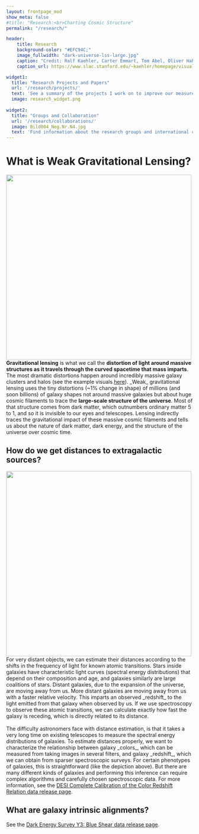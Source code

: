 ```yaml
---
layout: frontpage_mod
show_meta: false
#title: "Research:<br>Charting Cosmic Structure"
permalink: "/research/"

header:
    title: Research
    background-color: "#EFC94C;"
    image_fullwidth: "dark-universe-lss-large.jpg"
    caption: "Credit: Ralf Kaehler, Carter Emmart, Tom Abel, Oliver Hahn"
    caption_url: https://www.slac.stanford.edu/~kaehler/homepage/visualizations/images/

widget1:
  title: "Research Projects and Papers"
  url: '/research/projects/'
  text: 'See a summary of the projects I work on to improve our measurements of cosmic structure.'
  image: research_widget.png
  
widget2:
  title: "Groups and Collaboration"
  url: '/research/collaborations/'
  image: Bild004_Neg.Nr.N4.jpg
  text: 'Find information about the research groups and international collaborations I work with.'
---
```

<h1>What is Weak Gravitational Lensing?</h1>
<img src="{{site.urlimg}}weak_lensing_blender.gif" width=500px height=auto margin=auto style="text-align:center;"><br>
<strong>Gravitational lensing</strong> is what we call the <strong>distortion of light around massive structures as it travels through the curved spacetime that mass imparts</strong>. The most dramatic distortions happen around incredibly massive galaxy clusters and halos (see the example visuals <a href="{{site.url}}visualization/figures/">here</a>). _Weak_ gravitational lensing uses the tiny distortions (~1% change in shape) of millions (and soon billions) of galaxy shapes not around massive galaxies but about huge cosmic filaments to trace the <strong>large-scale structure of the universe</strong>. Most of that structure comes from dark matter, which outnumbers ordinary matter 5 to 1, and so it is invisible to our eyes and telescopes. Lensing indirectly traces the gravitational impact of these massive cosmic filaments and tells us about the nature of dark matter, dark energy, and the structure of the universe over cosmic time.<br>

<h2>How do we get distances to extragalactic sources?</h2>
<img src="{{site.urlimg}}balmer_break_grizy.gif" width=500px height=auto margin=auto style="text-align:center;"><br>
For very distant objects, we can estimate their distances according to the shifts in the frequency of light for known atomic transitions. Stars inside galaxies have characteristic light curves (spectral energy distributions) that depend on their composition and age, and galaxies similarly are large coalitions of stars. Distant galaxies, due to the expansion of the universe, are moving away from us. More distant galaxies are moving away from us with a faster relative velocity. This imparts an observed _redshift_ to the light emitted from that galaxy when observed by us. If we use spectroscopy to observe these atomic transitions, we can calculate exactly how fast the galaxy is receding, which is directly related to its distance.<br><br>
The difficulty astronomers face with distance estimation, is that it takes a very long time on existing telescopes to measure the spectral energy distributions of galaxies. To estimate distances properly, we want to characterize the relationship between galaxy _colors_, which can be measured from taking images in several filters, and galaxy _redshift_, which we can obtain from sparser spectroscopic surveys. For certain phenotypes of galaxies, this is straightforward (like the depiction above). But there are many different kinds of galaxies and performing this inference can require complex algorithms and carefully chosen spectroscopic data. For more information, see the <a href="{{site.url}}/data/dc3r2/">DESI Complete Calibration of the Color Redshift Relation data release page</a>.<br>

<h2>What are galaxy intrinsic alignments?</h2>
See the <a href="{{site.url}}/data/blueshear">Dark Energy Survey Y3: Blue Shear data release page</a>.
